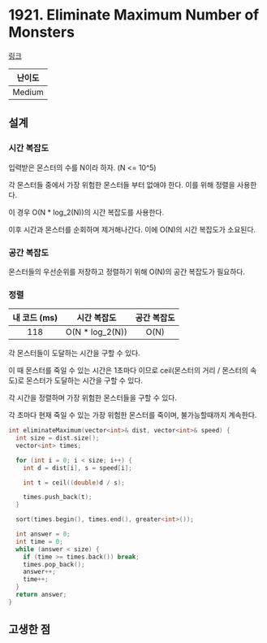 # 1921. Eliminate Maximum Number of Monsters

[링크](https://leetcode.com/problems/eliminate-maximum-number-of-monsters/)

| 난이도 |
| :----: |
| Medium |

## 설계

### 시간 복잡도

입력받은 몬스터의 수를 N이라 하자. (N <= 10^5)

각 몬스터들 중에서 가장 위험한 몬스터들 부터 없애야 한다. 이를 위해 정렬을 사용한다.

이 경우 O(N \* log_2(N))의 시간 복잡도를 사용한다.

이후 시간과 몬스터를 순회하며 제거해나간다. 이에 O(N)의 시간 복잡도가 소요된다.

### 공간 복잡도

몬스터들의 우선순위를 저장하고 정렬하기 위해 O(N)의 공간 복잡도가 필요하다.

### 정렬

| 내 코드 (ms) |   시간 복잡도    | 공간 복잡도 |
| :----------: | :--------------: | :---------: |
|     118      | O(N \* log_2(N)) |    O(N)     |

각 몬스터들이 도달하는 시간을 구할 수 있다.

이 때 몬스터를 죽일 수 있는 시간은 1초마다 이므로 ceil(몬스터의 거리 / 몬스터의 속도)로 몬스터가 도달하는 시간을 구할 수 있다.

각 시간을 정렬하며 가장 위험한 몬스터들을 구할 수 있다.

각 초마다 현재 죽일 수 있는 가장 위험한 몬스터를 죽이며, 불가능할때까지 계속한다.

```cpp
int eliminateMaximum(vector<int>& dist, vector<int>& speed) {
  int size = dist.size();
  vector<int> times;

  for (int i = 0; i < size; i++) {
    int d = dist[i], s = speed[i];

    int t = ceil((double)d / s);

    times.push_back(t);
  }

  sort(times.begin(), times.end(), greater<int>());

  int answer = 0;
  int time = 0;
  while (answer < size) {
    if (time >= times.back()) break;
    times.pop_back();
    answer++;
    time++;
  }
  return answer;
}
```

## 고생한 점
